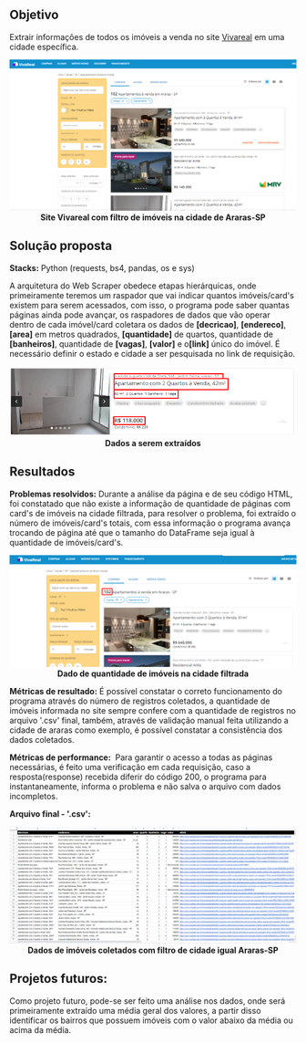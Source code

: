 ## Objetivo
Extrair informações de todos os imóveis a venda no site [Vivareal](www.vivareal.com.br) em uma cidade específica.
<p align="center">
  <img  src="prints/1site.png">
  <b>Site Vivareal com filtro de imóveis na cidade de Araras-SP</b>
</p>

## Solução proposta
<b>Stacks:</b> Python (requests, bs4, pandas, os e sys)

A arquitetura do Web Scraper obedece etapas hierárquicas, onde primeiramente teremos um raspador que vai indicar quantos imóveis/card's existem para serem acessados, com isso, o programa pode saber quantas páginas ainda pode avançar, os raspadores de dados que vão operar dentro de cada imóvel/card coletara os dados de <b>[decricao]</b>, <b>[endereco]</b>, <b>[area]</b> em metros quadrados, <b>[quantidade]</b> de quartos, quantidade de <b>[banheiros]</b>, quantidade de <b>[vagas]</b>, <b>[valor]</b> e o<b>[link]</b> único do imóvel. É necessário definir o estado e cidade a ser pesquisada no link de requisição.
<p align="center">
  <img  src="prints/2objetivo.png">
  <b>Dados a serem extraídos</b>
</p>

## Resultados
<b>Problemas resolvidos:</b> Durante a análise da página e de seu código HTML, foi constatado que não existe a informação de quantidade de páginas com card's de imóveis na cidade filtrada, para resolver o problema, foi extraído o número de imóveis/card's totais, com essa informação o programa avança trocando de página até que o tamanho do DataFrame seja igual à quantidade de imóveis/card's.
<p align="center">
  <img  src="prints/3quantidadeimoveis.png">
  <b>Dado de quantidade de imóveis na cidade filtrada</b>
</p>

<b>Métricas de resultado:</b> É possível constatar o correto funcionamento do programa através do número de registros coletados, a quantidade de imóveis informada no site sempre confere com a quantidade de registros no arquivo '.csv' final, também, através de validação manual feita utilizando a cidade de araras como exemplo, é possível constatar a consistência dos dados coletados.

<b>Métricas de performance:</b>  Para garantir o acesso a todas as páginas necessárias, é feito uma verificação em cada requisição, caso a resposta(response) recebida diferir do código 200, o programa para instantaneamente, informa o problema e não salva o arquivo com dados incompletos.

<b>Arquivo final - '.csv':</b>
<p align="center">
  <img  src="prints/4csv_final.png">
  <b>Dados de imóveis coletados com filtro de cidade igual Araras-SP</b>
</p>

## Projetos futuros: 
Como projeto futuro, pode-se ser feito uma análise nos dados, onde será primeiramente extraído uma média geral dos valores, a partir disso identificar os bairros que possuem imóveis com o valor abaixo da média ou acima da média. 
